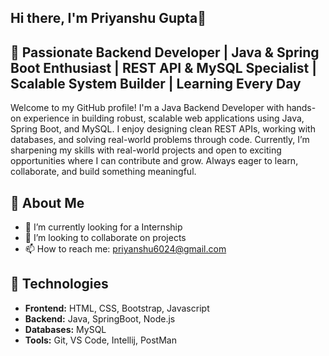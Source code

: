 ## Hi there, I'm Priyanshu Gupta👋

## 🎯 Passionate Backend Developer | Java & Spring Boot Enthusiast | REST API & MySQL Specialist | Scalable System Builder | Learning Every Day
<p>Welcome to my GitHub profile! I'm a Java Backend Developer with hands-on experience in building robust, scalable web applications using Java, Spring Boot, and MySQL. I enjoy designing clean REST APIs, working with databases, and solving real-world problems through code. Currently, I’m sharpening my skills with real-world projects and open to exciting opportunities where I can contribute and grow. Always eager to learn, collaborate, and build something meaningful.</p>

## 🚀 About Me
- 🌱 I’m currently looking for a Internship<br>
- 👯 I’m looking to collaborate on projects <br>
- 📫 How to reach me: priyanshu6024@gmail.com<br>

## 🚀 Technologies</h1>
- <b>Frontend:</b> HTML, CSS, Bootstrap, Javascript <br>
- <b>Backend:</b> Java, SpringBoot, Node.js<br>
- <b>Databases:</b> MySQL<br>
- <b>Tools:</b> Git, VS Code, Intellij, PostMan<br>

